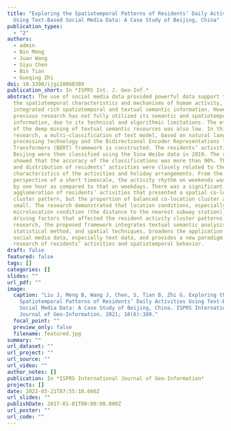 ```yaml
---
title: "Exploring the Spatiotemporal Patterns of Residents’ Daily Activities
  Using Text-Based Social Media Data: A Case Study of Beijing, China"
publication_types:
  - "2"
authors:
  - admin
  - Bin Meng
  - Juan Wang
  - Siyu Chen
  - Bin Tian
  - Guoqing Zhi
doi: 10.3390/ijgi10060389
publication_short: In *ISPRS Int. J. Geo-Inf.*
abstract: The use of social media data provided powerful data support to reveal
  the spatiotemporal characteristics and mechanisms of human activity, as it
  integrated rich spatiotemporal and textual semantic information. However,
  previous research has not fully utilized its semantic and spatiotemporal
  information, due to its technical and algorithmic limitations. The efficiency
  of the deep mining of textual semantic resources was also low. In this
  research, a multi-classification of text model, based on natural language
  processing technology and the Bidirectional Encoder Representations from
  Transformers (BERT) framework is constructed. The residents’ activities in
  Beijing were then classified using the Sina Weibo data in 2019. The results
  showed that the accuracy of the classifications was more than 90%. The types
  and distribution of residents’ activities were closely related to the
  characteristics of the activities and holiday arrangements. From the
  perspective of a short timescale, the activity rhythm on weekends was delayed
  by one hour as compared to that on weekdays. There was a significant
  agglomeration of residents’ activities that presented a spatial co-location
  cluster pattern, but the proportion of balanced co-location cluster areas was
  small. The research demonstrated that location conditions, especially the
  microlocation condition (the distance to the nearest subway station), were the
  driving factors that affected the resident activity cluster patterns. In this
  research, the proposed framework integrates textual semantic analysis,
  statistical method, and spatial techniques, broadens the application areas of
  social media data, especially text data, and provides a new paradigm for the
  research of residents’ activities and spatiotemporal behavior.
draft: false
featured: false
tags: []
categories: []
slides: ""
url_pdf: ""
image:
  caption: "Liu J, Meng B, Wang J, Chen, S, Tian B, Zhi G. Exploring the
    Spatiotemporal Patterns of Residents’ Daily Activities Using Text-Based
    Social Media Data: A Case Study of Beijing, China. ISPRS International
    Journal of Geo-Information. 2021; 10(6):389."
  focal_point: ""
  preview_only: false
  filename: featured.jpg
summary: ""
url_dataset: ""
url_project: ""
url_source: ""
url_video: ""
author_notes: []
publication: In *ISPRS International Journal of Geo-Information*
projects: []
date: 2022-03-21T07:55:10.666Z
url_slides: ""
publishDate: 2017-01-01T00:00:00.000Z
url_poster: ""
url_code: ""
---
```

